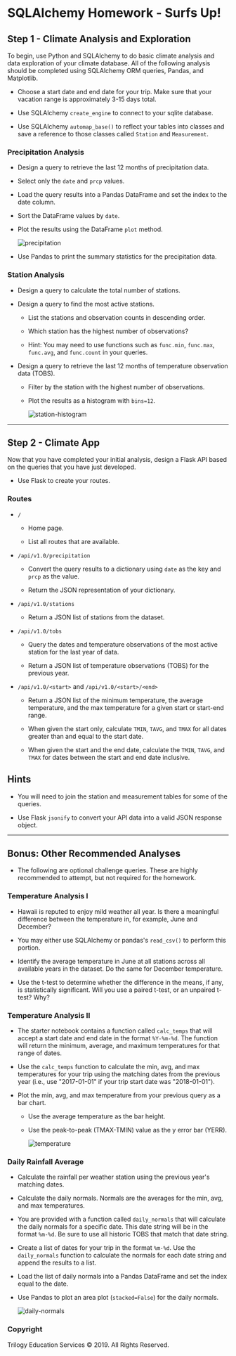 # SQLAlchemy Homework - Surfs Up!

## Step 1 - Climate Analysis and Exploration

To begin, use Python and SQLAlchemy to do basic climate analysis and data exploration of your climate database. All of the following analysis should be completed using SQLAlchemy ORM queries, Pandas, and Matplotlib.

* Choose a start date and end date for your trip. Make sure that your vacation range is approximately 3-15 days total.

* Use SQLAlchemy `create_engine` to connect to your sqlite database.

* Use SQLAlchemy `automap_base()` to reflect your tables into classes and save a reference to those classes called `Station` and `Measurement`.

### Precipitation Analysis

* Design a query to retrieve the last 12 months of precipitation data.

* Select only the `date` and `prcp` values.

* Load the query results into a Pandas DataFrame and set the index to the date column.

* Sort the DataFrame values by `date`.

* Plot the results using the DataFrame `plot` method.

  ![precipitation](Images/precipitation.png)

* Use Pandas to print the summary statistics for the precipitation data.

### Station Analysis

* Design a query to calculate the total number of stations.

* Design a query to find the most active stations.

  * List the stations and observation counts in descending order.

  * Which station has the highest number of observations?

  * Hint: You may need to use functions such as `func.min`, `func.max`, `func.avg`, and `func.count` in your queries.

* Design a query to retrieve the last 12 months of temperature observation data (TOBS).

  * Filter by the station with the highest number of observations.

  * Plot the results as a histogram with `bins=12`.

    ![station-histogram](Images/station-histogram.png)

- - -

## Step 2 - Climate App

Now that you have completed your initial analysis, design a Flask API based on the queries that you have just developed.

* Use Flask to create your routes.

### Routes

* `/`

  * Home page.

  * List all routes that are available.

* `/api/v1.0/precipitation`

  * Convert the query results to a dictionary using `date` as the key and `prcp` as the value.

  * Return the JSON representation of your dictionary.

* `/api/v1.0/stations`

  * Return a JSON list of stations from the dataset.

* `/api/v1.0/tobs`
  * Query the dates and temperature observations of the most active station for the last year of data.
  
  * Return a JSON list of temperature observations (TOBS) for the previous year.

* `/api/v1.0/<start>` and `/api/v1.0/<start>/<end>`

  * Return a JSON list of the minimum temperature, the average temperature, and the max temperature for a given start or start-end range.

  * When given the start only, calculate `TMIN`, `TAVG`, and `TMAX` for all dates greater than and equal to the start date.

  * When given the start and the end date, calculate the `TMIN`, `TAVG`, and `TMAX` for dates between the start and end date inclusive.

## Hints

* You will need to join the station and measurement tables for some of the queries.

* Use Flask `jsonify` to convert your API data into a valid JSON response object.

- - -

## Bonus: Other Recommended Analyses

* The following are optional challenge queries. These are highly recommended to attempt, but not required for the homework.

### Temperature Analysis I

* Hawaii is reputed to enjoy mild weather all year. Is there a meaningful difference between the temperature in, for example, June and December?

* You may either use SQLAlchemy or pandas's `read_csv()` to perform this portion.

* Identify the average temperature in June at all stations across all available years in the dataset. Do the same for December temperature.

* Use the t-test to determine whether the difference in the means, if any, is statistically significant. Will you use a paired t-test, or an unpaired t-test? Why?

### Temperature Analysis II

* The starter notebook contains a function called `calc_temps` that will accept a start date and end date in the format `%Y-%m-%d`. The function will return the minimum, average, and maximum temperatures for that range of dates.

* Use the `calc_temps` function to calculate the min, avg, and max temperatures for your trip using the matching dates from the previous year (i.e., use "2017-01-01" if your trip start date was "2018-01-01").

* Plot the min, avg, and max temperature from your previous query as a bar chart.

  * Use the average temperature as the bar height.

  * Use the peak-to-peak (TMAX-TMIN) value as the y error bar (YERR).

    ![temperature](Images/temperature.png)

### Daily Rainfall Average

* Calculate the rainfall per weather station using the previous year's matching dates.

* Calculate the daily normals. Normals are the averages for the min, avg, and max temperatures.

* You are provided with a function called `daily_normals` that will calculate the daily normals for a specific date. This date string will be in the format `%m-%d`. Be sure to use all historic TOBS that match that date string.

* Create a list of dates for your trip in the format `%m-%d`. Use the `daily_normals` function to calculate the normals for each date string and append the results to a list.

* Load the list of daily normals into a Pandas DataFrame and set the index equal to the date.

* Use Pandas to plot an area plot (`stacked=False`) for the daily normals.

  ![daily-normals](Images/daily-normals.png)

### Copyright

Trilogy Education Services © 2019. All Rights Reserved.
